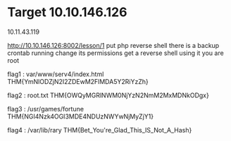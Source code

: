 # Target 10.10.146.126

10.11.43.119

http://10.10.146.126:8002/lesson/1
put php reverse shell
there is a backup crontab running
change its permissions 
get a reverse shell using it
you are root

flag1 : var/www/serv4/index.html
THM{YmNlODZjN2I2ZDEwM2FlMDA5Y2RiYzZh}

flag2 : root.txt
THM{OWQyMGRlNWM0NjYzN2NmM2MxMDNkODgx}


flag3 : /usr/games/fortune
THM{NGI4Nzk4OGI3MDE4NDUzNWYwNjMyZjY1}


flag4 : /var/lib/rary
THM{Bet_You're_Glad_This_IS_Not_A_Hash}
